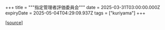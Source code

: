 +++
title = """指定管理者評価委員会"""
date = 2025-03-31T03:00:00.000Z
expiryDate = 2025-05-04T04:29:09.937Z
tags = ["kuriyama"]
+++


[[source]](https://www.town.kuriyama.hokkaido.jp/soshiki/32/603.html)
